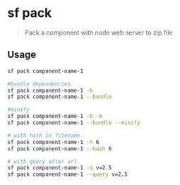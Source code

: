 # sf pack

> Pack a component with node web server to zip file

## Usage

```sh
sf pack component-name-1

#bundle dependencies
sf pack component-name-1 -b
sf pack component-name-1 --bundle

#minify
sf pack component-name-1 -b -m
sf pack component-name-1 --bundle --minify

# with hash in filename
sf pack component-name-1 -h 6
sf pack component-name-1 --hash 6

# with query after url
sf pack component-name-1 -q v=2.5
sf pack component-name-1 --query v=2.5

```


